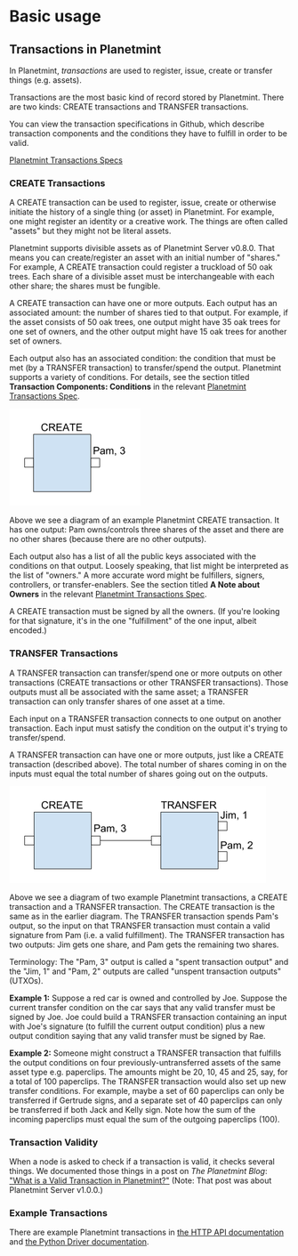 <!---
Copyright © 2020 Interplanetary Database Association e.V.,
Planetmint and IPDB software contributors.
SPDX-License-Identifier: (Apache-2.0 AND CC-BY-4.0)
Code is Apache-2.0 and docs are CC-BY-4.0
--->

# Basic usage

## Transactions in Planetmint

In Planetmint, _transactions_ are used to register, issue, create or transfer
things (e.g. assets).

Transactions are the most basic kind of record stored by Planetmint. There are
two kinds: CREATE transactions and TRANSFER transactions.

You can view the transaction specifications in Github, which describe transaction components and the conditions they have to fulfill in order to be valid. 

[Planetmint Transactions Specs](https://github.com/planetmint/BEPs/tree/master/13/)

### CREATE Transactions

A CREATE transaction can be used to register, issue, create or otherwise
initiate the history of a single thing (or asset) in Planetmint. For example,
one might register an identity or a creative work. The things are often called
"assets" but they might not be literal assets.

Planetmint supports divisible assets as of Planetmint Server v0.8.0.
That means you can create/register an asset with an initial number of "shares."
For example, A CREATE transaction could register a truckload of 50 oak trees.
Each share of a divisible asset must be interchangeable with each other share;
the shares must be fungible.

A CREATE transaction can have one or more outputs.
Each output has an associated amount: the number of shares tied to that output.
For example, if the asset consists of 50 oak trees,
one output might have 35 oak trees for one set of owners,
and the other output might have 15 oak trees for another set of owners.

Each output also has an associated condition: the condition that must be met
(by a TRANSFER transaction) to transfer/spend the output.
Planetmint supports a variety of conditions.
For details, see
the section titled **Transaction Components: Conditions**
in the relevant
[Planetmint Transactions Spec](https://github.com/planetmint/BEPs/tree/master/13/).

![Example Planetmint CREATE transaction](./_static/CREATE_example.png)

Above we see a diagram of an example Planetmint CREATE transaction.
It has one output: Pam owns/controls three shares of the asset
and there are no other shares (because there are no other outputs).

Each output also has a list of all the public keys associated
with the conditions on that output.
Loosely speaking, that list might be interpreted as the list of "owners."
A more accurate word might be fulfillers, signers, controllers,
or transfer-enablers.
See the section titled **A Note about Owners**
in the relevant [Planetmint Transactions Spec](https://github.com/planetmint/BEPs/tree/master/13/).

A CREATE transaction must be signed by all the owners.
(If you're looking for that signature,
it's in the one "fulfillment" of the one input, albeit encoded.)

### TRANSFER Transactions

A TRANSFER transaction can transfer/spend one or more outputs
on other transactions (CREATE transactions or other TRANSFER transactions).
Those outputs must all be associated with the same asset;
a TRANSFER transaction can only transfer shares of one asset at a time.

Each input on a TRANSFER transaction connects to one output
on another transaction.
Each input must satisfy the condition on the output it's trying
to transfer/spend.

A TRANSFER transaction can have one or more outputs,
just like a CREATE transaction (described above).
The total number of shares coming in on the inputs must equal
the total number of shares going out on the outputs.

![Example Planetmint transactions](./_static/CREATE_and_TRANSFER_example.png)

Above we see a diagram of two example Planetmint transactions,
a CREATE transaction and a TRANSFER transaction.
The CREATE transaction is the same as in the earlier diagram.
The TRANSFER transaction spends Pam's output,
so the input on that TRANSFER transaction must contain a valid signature
from Pam (i.e. a valid fulfillment).
The TRANSFER transaction has two outputs:
Jim gets one share, and Pam gets the remaining two shares.

Terminology: The "Pam, 3" output is called a "spent transaction output"
and the "Jim, 1" and "Pam, 2" outputs are called "unspent transaction outputs"
(UTXOs).

**Example 1:** Suppose a red car is owned and controlled by Joe.
Suppose the current transfer condition on the car says
that any valid transfer must be signed by Joe.
Joe could build a TRANSFER transaction containing
an input with Joe's signature (to fulfill the current output condition)
plus a new output condition saying that any valid transfer
must be signed by Rae.

**Example 2:** Someone might construct a TRANSFER transaction
that fulfills the output conditions on four
previously-untransferred assets of the same asset type
e.g. paperclips. The amounts might be 20, 10, 45 and 25, say,
for a total of 100 paperclips.
The TRANSFER transaction would also set up new transfer conditions.
For example, maybe a set of 60 paperclips can only be transferred
if Gertrude signs, and a separate set of 40 paperclips can only be
transferred if both Jack and Kelly sign.
Note how the sum of the incoming paperclips must equal the sum
of the outgoing paperclips (100).

### Transaction Validity

When a node is asked to check if a transaction is valid, it checks several
things. We documented those things in a post on *The Planetmint Blog*:
["What is a Valid Transaction in Planetmint?"](https://blog.planetmint.io/what-is-a-valid-transaction-in-planetmint-9a1a075a9598)
(Note: That post was about Planetmint Server v1.0.0.)

### Example Transactions

There are example Planetmint transactions in
[the HTTP API documentation](./installation/api/http-client-server-api)
and
[the Python Driver documentation](./drivers/index).
